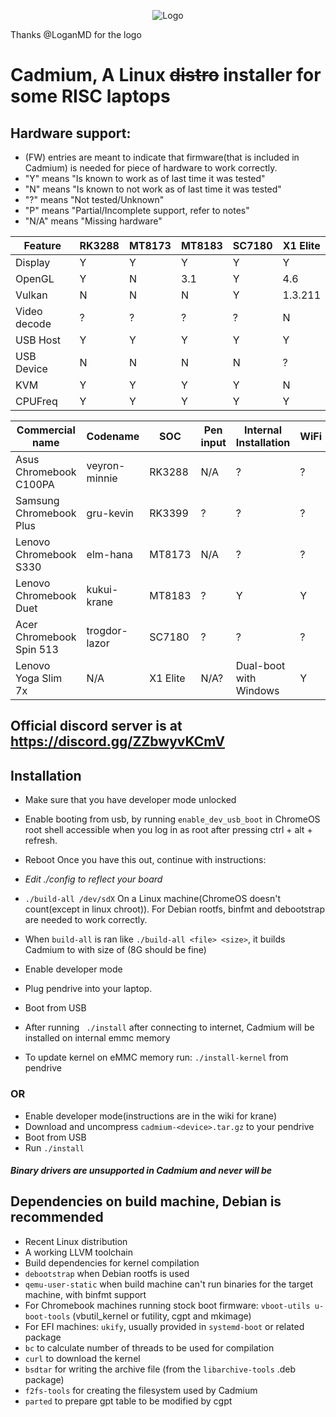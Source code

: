 <p align="center"><img src="/pics/logo/cd_smol.png" alt="Logo" data-canonical-src="/pics/cd_smol.png"/></p>

Thanks @LoganMD for the logo

# Cadmium, A Linux ~~distro~~ installer for some RISC laptops

## Hardware support:
- (FW) entries are meant to indicate that firmware(that is included in Cadmium) is needed for piece of hardware to work correctly.
- "Y" means "Is known to work as of last time it was tested"
- "N" means "Is known to not work as of last time it was tested"
- "?" means "Not tested/Unknown"
- "P" means "Partial/Incomplete support, refer to notes"
- "N/A" means "Missing hardware"

| Feature      | RK3288 | MT8173 | MT8183 | SC7180 | X1 Elite |
| ------------ | ------ | ------ | ------ | ------ | -------- |
| Display      | Y      | Y      | Y      | Y      | Y        |
| OpenGL       | Y      | N      | 3.1    | Y      | 4.6      |
| Vulkan       | N      | N      | N      | Y      | 1.3.211  |
| Video decode | ?      | ?      | ?      | ?      | N        |
| USB Host     | Y      | Y      | Y      | Y      | Y        |
| USB Device   | N      | N      | N      | N      | ?        |
| KVM          | Y      | Y      | Y      | Y      | N        |
| CPUFreq      | Y      | Y      | Y      | Y      | Y        |

| Commercial name          | Codename       |  SOC     | Pen input | Internal Installation  | WiFi | Bluetooth | Audio | Notes        |
| ------------------------ | -------------- | -------- | --------- | ---------------------- | ---- | --------- | ----- | ------------ |
| Asus Chromebook C100PA   | veyron-minnie  | RK3288   | N/A       | ?                      | ?    | ?         | ?     |              |
| Samsung Chromebook Plus  | gru-kevin      | RK3399   | ?         | ?                      | ?    | ?         | ?     |              |
| Lenovo Chromebook S330   | elm-hana       | MT8173   | N/A       | ?                      | ?    | ?         | ?     |              |
| Lenovo Chromebook Duet   | kukui-krane    | MT8183   | ?         | Y                      | Y    | ?         | Y     |              |
| Acer Chromebook Spin 513 | trogdor-lazor  | SC7180   | ?         | ?                      | ?    | ?         | ?     |              |
| Lenovo Yoga Slim 7x      | N/A            | X1 Elite | N/A?      | Dual-boot with Windows | Y    | N         | N     | EFI booting  |

## Official discord server is at https://discord.gg/ZZbwyvKCmV

## Installation
- Make sure that you have developer mode unlocked
- Enable booting from usb, by running ```enable_dev_usb_boot``` in ChromeOS root shell accessible when you log in as root after pressing ctrl + alt + refresh.
- Reboot
Once you have this out, continue with instructions:

- *Edit ./config to reflect your board*
- ``` ./build-all /dev/sdX ``` On a Linux machine(ChromeOS doesn't count(except in linux chroot)). For Debian rootfs, binfmt and debootstrap are needed to work correctly.
- When ```build-all``` is ran like ```./build-all <file> <size>```, it builds Cadmium to <file> with size of <size>(8G should be fine)
- Enable developer mode
- Plug pendrive into your laptop.
- Boot from USB
- After running ``` ./install``` after connecting to internet, Cadmium will be installed on internal emmc memory
- To update kernel on eMMC memory run: ```./install-kernel``` from pendrive

### OR
- Enable developer mode(instructions are in the wiki for krane)
- Download and uncompress ```cadmium-<device>.tar.gz``` to your pendrive
- Boot from USB
- Run ```./install```

#### *Binary drivers are unsupported in Cadmium and never will be*

## Dependencies on build machine, Debian is recommended
- Recent Linux distribution
- A working LLVM toolchain
- Build dependencies for kernel compilation
- ```debootstrap``` when Debian rootfs is used
- ```qemu-user-static``` when build machine can't run binaries for the target machine, with binfmt support
- For Chromebook machines running stock boot firmware: ```vboot-utils u-boot-tools``` (vbutil_kernel or futility, cgpt and mkimage)
- For EFI machines: ```ukify```, usually provided in ```systemd-boot``` or related package
- ```bc``` to calculate number of threads to be used for compilation
- ```curl``` to download the kernel
- ```bsdtar``` for writing the archive file (from the ```libarchive-tools``` .deb package)
- ```f2fs-tools``` for creating the filesystem used by Cadmium
- ```parted``` to prepare gpt table to be modified by cgpt
